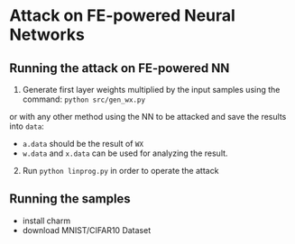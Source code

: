 # Attack on FE-powered Neural Networks 



## Running the attack on FE-powered NN

1. Generate first layer weights multiplied by the input samples using the command:
`python src/gen_wx.py`

or with any other method using the NN to be attacked and save the results into `data`:
- `a.data` should be the result of `WX`
- `w.data` and `x.data` can be used for analyzing the result.

2. Run `python linprog.py` in order to operate the attack


## Running the samples

- install charm
- download MNIST/CIFAR10 Dataset








